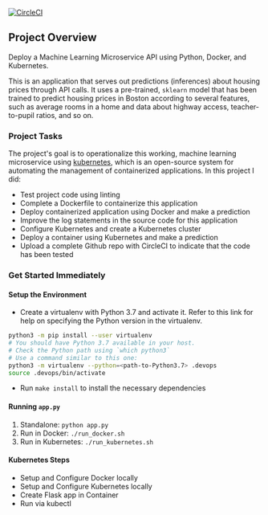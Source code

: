 [![CircleCI](https://circleci.com/gh/vuongvx96/project-ml-microservice-kubernetes.svg?style=svg)](https://circleci.com/gh/vuongvx96/project-ml-microservice-kubernetes/?branch=master)

## Project Overview

Deploy a Machine Learning Microservice API using Python, Docker, and Kubernetes.

This is an application that serves out predictions (inferences) about housing prices through API calls. It uses a pre-trained, `sklearn` model that has been trained to predict housing prices in Boston according to several features, such as average rooms in a home and data about highway access, teacher-to-pupil ratios, and so on.

### Project Tasks

The project's goal is to operationalize this working, machine learning microservice using [kubernetes](https://kubernetes.io/), which is an open-source system for automating the management of containerized applications. In this project I did:
* Test project code using linting
* Complete a Dockerfile to containerize this application
* Deploy containerized application using Docker and make a prediction
* Improve the log statements in the source code for this application
* Configure Kubernetes and create a Kubernetes cluster
* Deploy a container using Kubernetes and make a prediction
* Upload a complete Github repo with CircleCI to indicate that the code has been tested

### Get Started Immediately
#### Setup the Environment

* Create a virtualenv with Python 3.7 and activate it. Refer to this link for help on specifying the Python version in the virtualenv. 
```bash
python3 -m pip install --user virtualenv
# You should have Python 3.7 available in your host. 
# Check the Python path using `which python3`
# Use a command similar to this one:
python3 -m virtualenv --python=<path-to-Python3.7> .devops
source .devops/bin/activate
```
* Run `make install` to install the necessary dependencies

#### Running `app.py`

1. Standalone:  `python app.py`
2. Run in Docker:  `./run_docker.sh`
3. Run in Kubernetes:  `./run_kubernetes.sh`

#### Kubernetes Steps

* Setup and Configure Docker locally
* Setup and Configure Kubernetes locally
* Create Flask app in Container
* Run via kubectl
